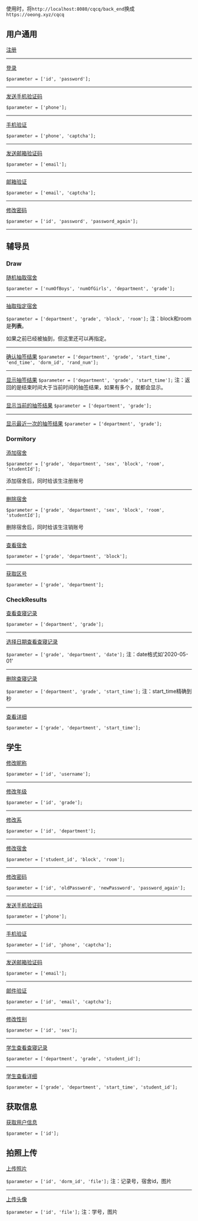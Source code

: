 使用时，将`http://localhost:8080/cqcq/back_end`换成`https://oeong.xyz/cqcq`

## 用户通用

[注册](https://oeong.xyz/cqcq/public/index.php/index/user/sign)

---

[登录](https://oeong.xyz/cqcq/public/index.php/index/user/login)

`$parameter = ['id', 'password'];`

---

[发送手机验证码](https://oeong.xyz/cqcq/public/index.php/index/forget/sendSms)

`$parameter = ['phone'];`

---

[手机验证](https://oeong.xyz/cqcq/public/index.php/index/forget/verifyPhone)

`$parameter = ['phone', 'captcha'];`

---

[发送邮箱验证码](https://oeong.xyz/cqcq/public/index.php/index/forget/sendMailCaptcha)

`$parameter = ['email'];`

---

[邮箱验证](https://oeong.xyz/cqcq/public/index.php/index/forget/verifyEmail)

`$parameter = ['email', 'captcha'];`

---

[修改密码](https://oeong.xyz/cqcq/public/index.php/index/forget/changePassword)

`$parameter = ['id', 'password', 'password_again'];`

---

## 辅导员

### Draw

[随机抽取宿舍](https://oeong.xyz/cqcq/public/index.php/index/Draw/draw)

`$parameter = ['numOfBoys', 'numOfGirls', 'department', 'grade'];`

---

[抽取指定宿舍](https://oeong.xyz/cqcq/public/index.php/index/Draw/customize)

`$parameter = ['department', 'grade', 'block', 'room'];`
注：block和room是**列表**。

如果之前已经被抽到，但这里还可以再指定。

---

[确认抽签结果](https://oeong.xyz/cqcq/public/index.php/index/draw/verifyResults)
`$parameter = ['department', 'grade', 'start_time', 'end_time', 'dorm_id', 'rand_num'];`

---

[显示抽签结果](https://oeong.xyz/cqcq/public/index.php/index/draw/displayResults)
`$parameter = ['department', 'grade', 'start_time'];`
注：返回的是结束时间大于当前时间的抽签结果，如果有多个，就都会显示。

---

[显示当前的抽签结果](https://oeong.xyz/cqcq/public/index.php/index/draw/displayCurrentResults)
`$parameter = ['department', 'grade'];`

---
[显示最近一次的抽签结果](https://oeong.xyz/cqcq/public/index.php/index/draw/displayRecentResults)
`$parameter = ['department', 'grade'];`


### Dormitory

[添加宿舍](https://oeong.xyz/cqcq/public/index.php/index/dormitory/insert)

`$parameter = ['grade', 'department', 'sex', 'block', 'room', 'studentId'];`

添加宿舍后，同时给该生注册账号

---

[删除宿舍](https://oeong.xyz/cqcq/public/index.php/index/dormitory/delete)

`$parameter = ['grade', 'department', 'sex', 'block', 'room', 'studentId'];`

删除宿舍后，同时给该生注销账号

---

[查看宿舍](https://oeong.xyz/cqcq/public/index.php/index/dormitory/examine)

`$parameter = ['grade', 'department', 'block'];`

---

[获取区号](https://oeong.xyz/cqcq/public/index.php/index/dormitory/getBlock)

`$parameter = ['grade', 'department'];`

### CheckResults

[查看查寝记录](https://oeong.xyz/cqcq/public/index.php/index/Checkresults/checkRecords)

`$parameter = ['department', 'grade'];`

---
[选择日期查看查寝记录](https://oeong.xyz/cqcq/public/index.php/index/Checkresults/specifiedDate)

`$parameter = ['grade', 'department', 'date'];`
注：date格式如'2020-05-01'

---
[删除查寝记录](https://oeong.xyz/cqcq/public/index.php/index/Checkresults/deleteRecord)

`$parameter = ['department', 'grade', 'start_time'];`
注：start_time精确到秒

---

[查看详细](https://oeong.xyz/cqcq/public/index.php/index/Checkresults/viewDetails)

`$parameter = ['grade', 'department', 'start_time'];`

## 学生

[修改昵称](https://oeong.xyz/cqcq/public/index.php/index/change/changeUsername)

`$parameter = ['id', 'username'];`

---

[修改年级](https://oeong.xyz/cqcq/public/index.php/index/change/changeGrade)

`$parameter = ['id', 'grade'];`

---

[修改系](https://oeong.xyz/cqcq/public/index.php/index/change/changeDepartment)

`$parameter = ['id', 'department'];`

---

[修改宿舍](https://oeong.xyz/cqcq/public/index.php/index/change/changeDormNumber)

`$parameter = ['student_id', 'block', 'room'];`

---

[修改密码](https://oeong.xyz/cqcq/public/index.php/index/change/changePassword)

`$parameter = ['id', 'oldPassword', 'newPassword', 'password_again'];`

---

[发送手机验证码](https://oeong.xyz/cqcq/public/index.php/index/change/sendMessage)

`$parameter = ['phone'];`

---

[手机验证](https://oeong.xyz/cqcq/public/index.php/index/change/verifyModifyPhone)

`$parameter = ['id', 'phone', 'captcha'];`

---

[发送邮箱验证码](https://oeong.xyz/cqcq/public/index.php/index/change/sendMail)

`$parameter = ['email'];`

---

[邮件验证](https://oeong.xyz/cqcq/public/index.php/index/change/verifyModifyEmail)

`$parameter = ['id', 'email', 'captcha'];`

---

[修改性别](https://oeong.xyz/cqcq/public/index.php/index/change/changeSex)

`$parameter = ['id', 'sex'];`

---

[学生查看查寝记录](https://oeong.xyz/cqcq/public/index.php/index/Checkresults/studentCheckRecords)

`$parameter = ['department', 'grade', 'student_id'];`

---
[学生查看详细](https://oeong.xyz/cqcq/public/index.php/index/Checkresults/studentCheckRecords)

`$parameter = ['grade', 'department', 'start_time', 'student_id'];`


## 获取信息

[获取用户信息](https://oeong.xyz/cqcq/public/index.php/index/getinfo/gethomeinfo)

`$parameter = ['id'];`


## 拍照上传

[上传照片](https://oeong.xyz/cqcq/public/index.php/index/Record/uploadPhoto)

`$parameter = ['id', 'dorm_id', 'file'];`
注：记录号，宿舍id，图片

---

[上传头像](https://oeong.xyz/cqcq/public/index.php/index/Record/uploadFaceUrl)

`$parameter = ['id', 'file'];`
注：学号，图片
